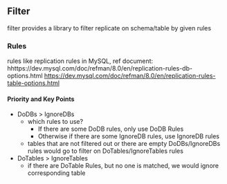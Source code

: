 ## Filter  

filter provides a library to filter replicate on schema/table by given rules

### Rules
rules like replication rules in MySQL, ref document:
hhttps://dev.mysql.com/doc/refman/8.0/en/replication-rules-db-options.html
https://dev.mysql.com/doc/refman/8.0/en/replication-rules-table-options.html

####   Priority and Key Points
* DoDBs > IgnoreDBs
  * which rules to use?
    * If there are some DoDB rules, only use DoDB Rules
    * Otherwise if there are some IgnoreDB rules, use IgnoreDB rules
  * tables that are not filtered out or there are empty DoDBs/IgnoreDBs rules would go to filter on DoTables/IgnoreTables rules
* DoTables > IgnoreTables
    * if there are DoTable Rules, but no one is matched, we would ignore corresponding table
